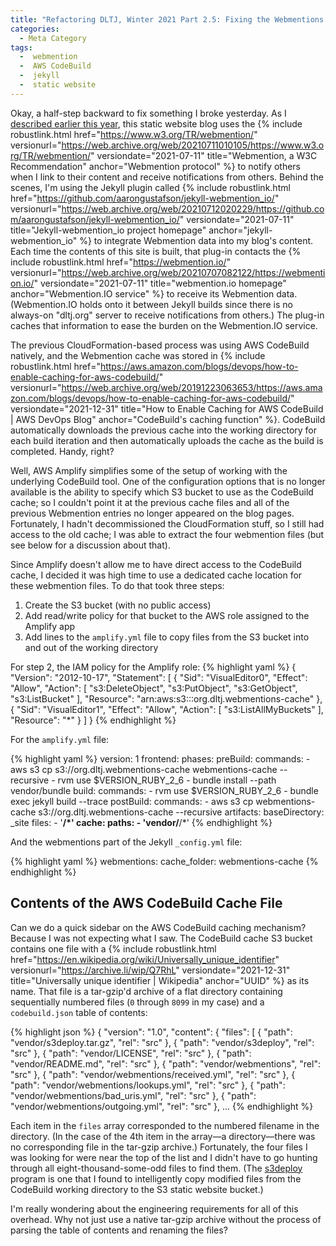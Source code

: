 ```yaml
---
title: "Refactoring DLTJ, Winter 2021 Part 2.5: Fixing the Webmentions Cache"
categories:
  - Meta Category
tags:
  -  webmention
  -  AWS CodeBuild
  -  jekyll
  -  static website
---
```

Okay, a half-step backward to fix something I broke yesterday. 
As I [described earlier this year](https://dltj.org/article/dltj-with-webmention/), this static website blog uses the {% include robustlink.html href="https://www.w3.org/TR/webmention/" versionurl="https://web.archive.org/web/20210711010105/https://www.w3.org/TR/webmention/" versiondate="2021-07-11" title="Webmention, a W3C Recommendation" anchor="Webmention protocol" %} to notify others when I link to their content and receive notifications from others. 
Behind the scenes, I'm using the Jekyll plugin called {% include robustlink.html href="https://github.com/aarongustafson/jekyll-webmention_io/" versionurl="https://web.archive.org/web/20210712020229/https://github.com/aarongustafson/jekyll-webmention_io/" versiondate="2021-07-11" title="Jekyll-webmention_io project homepage" anchor="jekyll-webmention_io" %} to integrate Webmention data into my blog's content. 
Each time the contents of this site is built, that plug-in contacts the {% include robustlink.html href="https://webmention.io/" versionurl="https://web.archive.org/web/20210707082122/https://webmention.io/" versiondate="2021-07-11" title="webmention.io homepage" anchor="Webmention.IO service" %} to receive its Webmention data. 
(Webmention.IO holds onto it between Jekyll builds since there is no always-on "dltj.org" server to receive notifications from others.) 
The plug-in caches that information to ease the burden on the Webmention.IO service.

The previous CloudFormation-based process was using AWS CodeBuild natively, and the Webmention cache was stored in {% include robustlink.html href="https://aws.amazon.com/blogs/devops/how-to-enable-caching-for-aws-codebuild/" versionurl="https://web.archive.org/web/20191223063653/https://aws.amazon.com/blogs/devops/how-to-enable-caching-for-aws-codebuild/" versiondate="2021-12-31" title="How to Enable Caching for AWS CodeBuild | AWS DevOps Blog" anchor="CodeBuild's caching function" %}.
CodeBuild automatically downloads the previous cache into the working directory for each build iteration and then automatically uploads the cache as the build is completed. 
Handy, right?

Well, AWS Amplify simplifies some of the setup of working with the underlying CodeBuild tool. 
One of the configuration options that is no longer available is the ability to specify which S3 bucket to use as the CodeBuild cache; so I couldn't point it at the previous cache files and all of the previous Webmention entries no longer appeared on the blog pages. 
Fortunately, I hadn't decommissioned the CloudFormation stuff, so I still had access to the old cache; I was able to extract the four webmention files (but see below for a discussion about that).

Since Amplify doesn't allow me to have direct access to the CodeBuild cache, I decided it was high time to use a dedicated cache location for these webmention files. 
To do that took three steps:
1. Create the S3 bucket (with no public access)
2. Add read/write policy for that bucket to the AWS role assigned to the Amplify app
3. Add lines to the `amplify.yml` file to copy files from the S3 bucket into and out of the working directory

For step 2, the IAM policy for the Amplify role:
{% highlight yaml %}
{
    "Version": "2012-10-17",
    "Statement": [
        {
            "Sid": "VisualEditor0",
            "Effect": "Allow",
            "Action": [
                "s3:DeleteObject",
                "s3:PutObject",
                "s3:GetObject",
                "s3:ListBucket"
            ],
            "Resource": "arn:aws:s3:::org.dltj.webmentions-cache"
        },
        {
            "Sid": "VisualEditor1",
            "Effect": "Allow",
            "Action": [
                "s3:ListAllMyBuckets"
            ],
            "Resource": "*"
        }
    ]
}
{% endhighlight %}

For the `amplify.yml` file:

{% highlight yaml %}
version: 1
frontend:
  phases:
    preBuild:
      commands:
        - aws s3 cp s3://org.dltj.webmentions-cache webmentions-cache --recursive
        - rvm use $VERSION_RUBY_2_6
        - bundle install --path vendor/bundle
    build:
      commands:
        - rvm use $VERSION_RUBY_2_6
        - bundle exec jekyll build --trace
    postBuild:
      commands:
        - aws s3 cp webmentions-cache s3://org.dltj.webmentions-cache --recursive
  artifacts:
    baseDirectory: _site
    files:
      - '**/*'
  cache:
    paths:
      - 'vendor/**/*'
{% endhighlight %}

And the webmentions part of the Jekyll `_config.yml` file:

{% highlight yaml %}
webmentions:
  cache_folder: webmentions-cache
{% endhighlight %}

## Contents of the AWS CodeBuild Cache File
Can we do a quick sidebar on the AWS CodeBuild caching mechanism? 
Because I was not expecting what I saw.
The CodeBuild cache S3 bucket contains one file with a {% include robustlink.html href="https://en.wikipedia.org/wiki/Universally_unique_identifier" versionurl="https://archive.li/wip/Q7RhL" versiondate="2021-12-31" title="Universally unique identifier | Wikipedia" anchor="UUID" %} as its name. 
That file is a tar-gzip'd archive of a flat directory containing sequentially numbered files (`0` through `8099` in my case) and a `codebuild.json` table of contents:

{% highlight json %}
{
  "version": "1.0",
  "content": {
    "files": [
      {
        "path": "vendor/s3deploy.tar.gz",
        "rel": "src"
      },
      {
        "path": "vendor/s3deploy",
        "rel": "src"
      },
      {
        "path": "vendor/LICENSE",
        "rel": "src"
      },
      {
        "path": "vendor/README.md",
        "rel": "src"
      },
      {
        "path": "vendor/webmentions",
        "rel": "src"
      },
      {
        "path": "vendor/webmentions/received.yml",
        "rel": "src"
      },
      {
        "path": "vendor/webmentions/lookups.yml",
        "rel": "src"
      },
      {
        "path": "vendor/webmentions/bad_uris.yml",
        "rel": "src"
      },
      {
        "path": "vendor/webmentions/outgoing.yml",
        "rel": "src"
      },
    ...
{% endhighlight %}

Each item in the `files` array corresponded to the numbered filename in the directory. 
(In the case of the 4th item in the array—a directory—there was no corresponding file in the tar-gzip archive.) 
Fortunately, the four files I was looking for were near the top of the list and I didn't have to go hunting through all eight-thousand-some-odd files to find them.
(The [s3deploy](https://github.com/dltj/s3deploy) program is one that I found to intelligently copy modified files from the CodeBuild working directory to the S3 static website bucket.)

I'm really wondering about the engineering requirements for all of this overhead. 
Why not just use a native tar-gzip archive without the process of parsing the table of contents and renaming the files?